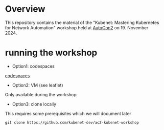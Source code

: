 # Overview

This repository contains the material of the "Kubenet: Mastering Kubernetes for Network Automation" workshop held at [AutoCon2](https://networkautomation.forum/autocon2) on 19. November 2024.

# running the workshop

- Option1: codespaces

[codespaces](https://codespaces.new/kubenet-dev/ac2-kubenet-workshop)

- Option2: VM (see leaflet)

Only available during the workshop

- Option3: clone locally

This requires some prerequisites which we will document later

```shell
git clone https://github.com/kubenet-dev/ac2-kubenet-workshop
```